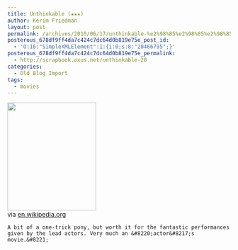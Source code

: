 ```yaml
---
title: Unthinkable (★★★)
author: Kerim Friedman
layout: post
permalink: /archives/2010/06/17/unthinkable-%e2%98%85%e2%98%85%e2%98%85/
posterous_678df9ff4da7c424c7dc64d0b819e75e_post_id:
  - 'O:16:"SimpleXMLElement":1:{i:0;s:8:"20466795";}'
posterous_678df9ff4da7c424c7dc64d0b819e75e_permalink:
  - http://scrapbook.oxus.net/unthinkable-28
categories:
  - Old Blog Import
tags:
  - movies
---
```

<div class="posterous_bookmarklet_entry">
  <img src="http://test.oxus.net/wp-content/uploads/2010/06/media_httpuploadwikim_wcsix.jpg.scaled500.jpg" width="200" height="244" /> 
  
  <div class="posterous_quote_citation">
    via <a href="http://en.wikipedia.org/wiki/Unthinkable" onclick="_gaq.push(['_trackEvent', 'outbound-article', 'http://en.wikipedia.org/wiki/Unthinkable', 'en.wikipedia.org']);" >en.wikipedia.org</a>
  
  
  
    A bit of a one-trick pony, but worth it for the fantastic performances given by the lead actors. Very much an &#8220;actor&#8217;s movie.&#8221;
  


